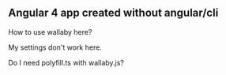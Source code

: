 ## Angular 4 app created without angular/cli

  How to use wallaby here? 

  My settings don't work here.

  Do I need polyfill.ts with wallaby.js?

